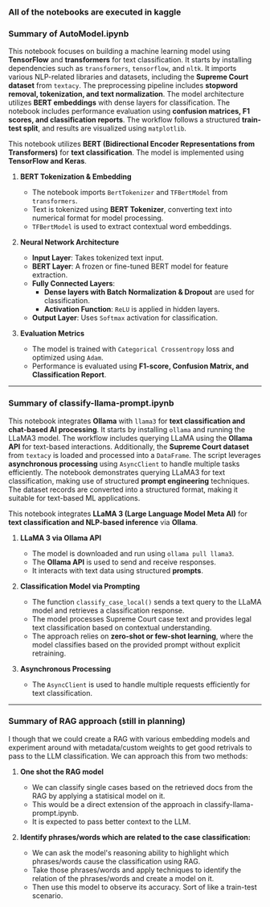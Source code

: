 ### **All of the notebooks are executed in kaggle**  

### **Summary of AutoModel.ipynb**  
This notebook focuses on building a machine learning model using **TensorFlow** and **transformers** for text classification. It starts by installing dependencies such as `transformers`, `tensorflow`, and `nltk`. It imports various NLP-related libraries and datasets, including the **Supreme Court dataset** from `textacy`. The preprocessing pipeline includes **stopword removal, tokenization, and text normalization**. The model architecture utilizes **BERT embeddings** with dense layers for classification. The notebook includes performance evaluation using **confusion matrices, F1 scores, and classification reports**. The workflow follows a structured **train-test split**, and results are visualized using `matplotlib`.

This notebook utilizes **BERT (Bidirectional Encoder Representations from Transformers)** for **text classification**. The model is implemented using **TensorFlow and Keras**. 

1. **BERT Tokenization & Embedding**  
   - The notebook imports `BertTokenizer` and `TFBertModel` from `transformers`.  
   - Text is tokenized using **BERT Tokenizer**, converting text into numerical format for model processing.  
   - `TFBertModel` is used to extract contextual word embeddings.

2. **Neural Network Architecture**  
   - **Input Layer**: Takes tokenized text input.  
   - **BERT Layer**: A frozen or fine-tuned BERT model for feature extraction.  
   - **Fully Connected Layers**:  
     - **Dense layers with Batch Normalization & Dropout** are used for classification.  
     - **Activation Function**: `ReLU` is applied in hidden layers.  
   - **Output Layer**: Uses `Softmax` activation for classification.

3. **Evaluation Metrics**  
   - The model is trained with `Categorical Crossentropy` loss and optimized using `Adam`.  
   - Performance is evaluated using **F1-score, Confusion Matrix, and Classification Report**.


---

### **Summary of classify-llama-prompt.ipynb**  
This notebook integrates **Ollama** with `llama3` for **text classification and chat-based AI processing**. It starts by installing `ollama` and running the LLaMA3 model. The workflow includes querying LLaMA using the **Ollama API** for text-based interactions. Additionally, the **Supreme Court dataset** from `textacy` is loaded and processed into a `DataFrame`. The script leverages **asynchronous processing** using `AsyncClient` to handle multiple tasks efficiently. The notebook demonstrates querying LLaMA3 for text classification, making use of structured **prompt engineering** techniques. The dataset records are converted into a structured format, making it suitable for text-based ML applications.

This notebook integrates **LLaMA 3 (Large Language Model Meta AI)** for **text classification and NLP-based inference** via **Ollama**.

1. **LLaMA 3 via Ollama API**  
   - The model is downloaded and run using `ollama pull llama3`.  
   - The **Ollama API** is used to send and receive responses.  
   - It interacts with text data using structured **prompts**.

2. **Classification Model via Prompting**  
   - The function `classify_case_local()` sends a text query to the LLaMA model and retrieves a classification response.  
   - The model processes Supreme Court case text and provides legal text classification based on contextual understanding.  
   - The approach relies on **zero-shot or few-shot learning**, where the model classifies based on the provided prompt without explicit retraining.

3. **Asynchronous Processing**  
   - The `AsyncClient` is used to handle multiple requests efficiently for text classification.


---

### **Summary of RAG approach (still in planning)**  

I though that we could create a RAG with various embedding models and experiment around with metadata/custom weights to get good retrivals to pass to the LLM classification. We can approach this from two methods:

1. **One shot the RAG model**
   - We can classify single cases based on the retrieved docs from the RAG by applying a statisical model on it.
   - This would be a direct extension of the approach in classify-llama-prompt.ipynb.
   - It is expected to pass better context to the LLM.


2. **Identify phrases/words which are related to the case classification:**
   - We can ask the model's reasoning ability to highlight which phrases/words cause the classification using RAG.
   - Take those phrases/words and apply techniques to identify the relation of the phrases/words and create a model on it.
   - Then use this model to observe its accuracy. Sort of like a train-test scenario.


